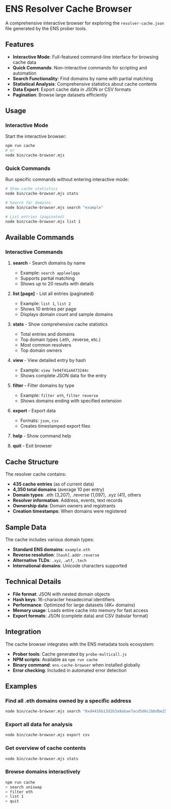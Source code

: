 # ENS Resolver Cache Browser

A comprehensive interactive browser for exploring the `resolver-cache.json` file generated by the ENS prober tools.

## Features

- **Interactive Mode**: Full-featured command-line interface for browsing cache data
- **Quick Commands**: Non-interactive commands for scripting and automation
- **Search Functionality**: Find domains by name with partial matching
- **Statistical Analysis**: Comprehensive statistics about cache contents
- **Data Export**: Export cache data in JSON or CSV formats
- **Pagination**: Browse large datasets efficiently

## Usage

### Interactive Mode

Start the interactive browser:

```bash
npm run cache
# or
node bin/cache-browser.mjs
```

### Quick Commands

Run specific commands without entering interactive mode:

```bash
# Show cache statistics
node bin/cache-browser.mjs stats

# Search for domains
node bin/cache-browser.mjs search "example"

# List entries (paginated)
node bin/cache-browser.mjs list 1
```

## Available Commands

### Interactive Commands

1. **search <term>** - Search domains by name
   - Example: `search appleelqqa`
   - Supports partial matching
   - Shows up to 20 results with details

2. **list [page]** - List all entries (paginated)
   - Example: `list 1`, `list 2`
   - Shows 10 entries per page
   - Displays domain count and sample domains

3. **stats** - Show comprehensive cache statistics
   - Total entries and domains
   - Top domain types (.eth, .reverse, etc.)
   - Most common resolvers
   - Top domain owners

4. **view <hash>** - View detailed entry by hash
   - Example: `view 7e94f41a4473244c`
   - Shows complete JSON data for the entry

5. **filter <type>** - Filter domains by type
   - Example: `filter eth`, `filter reverse`
   - Shows domains ending with specified extension

6. **export <format>** - Export data
   - Formats: `json`, `csv`
   - Creates timestamped export files

7. **help** - Show command help

8. **quit** - Exit browser

## Cache Structure

The resolver cache contains:

- **435 cache entries** (as of current data)
- **4,350 total domains** (average 10 per entry)
- **Domain types**: .eth (3,207), .reverse (1,097), .xyz (41), others
- **Resolver information**: Address, events, text records
- **Ownership data**: Domain owners and registrants
- **Creation timestamps**: When domains were registered

## Sample Data

The cache includes various domain types:

- **Standard ENS domains**: `example.eth`
- **Reverse resolution**: `[hash].addr.reverse`
- **Alternative TLDs**: `.xyz`, `.wtf`, `.tech`
- **International domains**: Unicode characters supported

## Technical Details

- **File format**: JSON with nested domain objects
- **Hash keys**: 16-character hexadecimal identifiers
- **Performance**: Optimized for large datasets (4K+ domains)
- **Memory usage**: Loads entire cache into memory for fast access
- **Export formats**: JSON (complete data) and CSV (tabular format)

## Integration

The cache browser integrates with the ENS metadata tools ecosystem:

- **Prober tools**: Cache generated by `probe-multicall.js`
- **NPM scripts**: Available as `npm run cache`
- **Binary command**: `ens-cache-browser` when installed globally
- **Error checking**: Included in automated error detection

## Examples

### Find all .eth domains owned by a specific address

```bash
node bin/cache-browser.mjs search "0xd4416b13d2b3a9abae7acd5d6c2bbdbe25686401"
```

### Export all data for analysis

```bash
node bin/cache-browser.mjs export csv
```

### Get overview of cache contents

```bash
node bin/cache-browser.mjs stats
```

### Browse domains interactively

```bash
npm run cache
> search uniswap
> filter eth
> list 1
> quit
```
